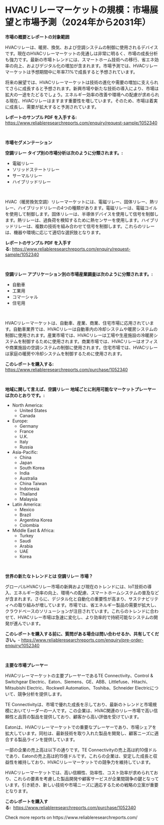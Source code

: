<p><h1>HVACリレーマーケットの規模：市場展望と市場予測（2024年から2031年）</h1></p><p><strong>市場の概要とレポートの対象範囲</strong></p>
<p><p>HVACリレーは、暖房、換気、および空調システムの制御に使用されるデバイスです。現在のHVACリレーマーケットの見通しは非常に明るく、市場の成長分析も強力です。最新の市場トレンドには、スマートホーム技術への移行、省エネ効率の向上、およびデジタル化の増加が含まれます。市場予測では、HVACリレーマーケットは予想期間中に年率7.1%で成長すると予想されています。</p><p>将来の展望では、HVACリレーマーケットは技術の進化や需要の増加に支えられてさらに成長すると予想されます。新興市場や新たな技術の導入により、市場は拡大の一途をたどるでしょう。エネルギー効率の改善や環境への配慮が求められる現在、HVACリレーはますます重要性を増しています。そのため、市場は着実に成長し、需要が拡大すると予測されています。</p></p>
<p><strong>レポートのサンプル PDF を入手する:</strong> <a href="https://www.reliableresearchreports.com/enquiry/request-sample/1052340">https://www.reliableresearchreports.com/enquiry/request-sample/1052340</a></p>
<p>&nbsp;</p>
<p><strong>市場セグメンテーション</strong></p>
<p><strong>空調リレー タイプ別の市場分析は次のように分類されます。:</strong></p>
<p><ul><li>電磁リレー</li><li>ソリッドステートリレー</li><li>サーマルリレー</li><li>ハイブリッドリレー</li></ul></p>
<p>&nbsp;</p>
<p><p>HVAC（暖房換気空調）リレーマーケットには、電磁リレー、固体リレー、熱リレー、ハイブリッドリレーの4つの種類があります。電磁リレーは、電磁コイルを使用して制御します。固体リレーは、半導体デバイスを使用して信号を制御します。熱リレーは、過負荷を検知するために熱センサーを使用します。ハイブリッドリレーは、複数の技術を組み合わせて信号を制御します。これらのリレーは、機器や環境に応じて適切な選択肢となります。</p></p>
<p><strong>レポートのサンプル PDF を入手する:</strong>&nbsp;<a href="https://www.reliableresearchreports.com/enquiry/request-sample/1052340">https://www.reliableresearchreports.com/enquiry/request-sample/1052340</a></p>
<p>&nbsp;</p>
<p><strong> 空調リレー アプリケーション別の市場産業調査は次のように分類されます。:</strong></p>
<p><ul><li>自動車</li><li>工業用</li><li>コマーシャル</li><li>住宅用</li></ul></p>
<p>&nbsp;</p>
<p><p>HVACリレーマーケットは、自動車、産業、商業、住宅市場に応用されています。自動車業界では、HVACリレーは自動車内の冷却システムや暖房システムの制御に使用されます。産業市場では、HVACリレーは工場や生産施設の冷暖房システムを制御するために使用されます。商業市場では、HVACリレーはオフィスや商業施設の空調システムの制御に使用されます。住宅市場では、HVACリレーは家庭の暖房や冷却システムを制御するために使用されます。</p></p>
<p><strong>このレポートを購入する:</strong>&nbsp; <a href="https://www.reliableresearchreports.com/purchase/1052340">https://www.reliableresearchreports.com/purchase/1052340</a></p>
<p>&nbsp;</p>
<p><strong>地域に関して言えば、空調リレー 地域ごとに利用可能なマーケットプレーヤーは次のとおりです。:</strong></p>
<p><ul>
    <li>
        North America:
        <ul>
            <li>United States</li>
            <li>Canada</li>
        </ul>
    </li>
    <li>
        Europe:
        <ul>
            <li>Germany</li>
            <li>France</li>
            <li>U.K.</li>
            <li>Italy</li>
            <li>Russia</li>
        </ul>
    </li>
    <li>
        Asia-Pacific:
        <ul>
            <li>China</li>
            <li>Japan</li>
            <li>South Korea</li>
            <li>India</li>
            <li>Australia</li>
            <li>China Taiwan</li>
            <li>Indonesia</li>
            <li>Thailand</li>
            <li>Malaysia</li>
        </ul>
    </li>
    <li>
        Latin America:
        <ul>
            <li>Mexico</li>
            <li>Brazil</li>
            <li>Argentina Korea</li>
            <li>Colombia</li>
        </ul>
    </li>
    <li>
        Middle East & Africa:
        <ul>
            <li>Turkey</li>
            <li>Saudi</li>
            <li>Arabia</li>
            <li>UAE</li>
            <li>Korea</li>
        </ul>
    </li>
    </ul></p>
<p>&nbsp;</p>
<p><strong>世界の新たなトレンドとは 空調リレー 市場？</strong></p>
<p><p>グローバルHVACリレー市場の新興および現在のトレンドには、IoT技術の導入、エネルギー効率の向上、環境への配慮、スマートホームシステムの普及などが含まれます。さらに、デジタル化と自動化の重要性が高まり、サステナビリティへの取り組みが増しています。市場では、省エネルギー製品の需要が拡大し、クラウドベースのソリューションが注目されています。これらのトレンドに合わせて、HVACリレー市場は急速に変化し、より効率的で持続可能なシステムの開発が進んでいます。</p></p>
<p><strong>このレポートを購入する前に、質問がある場合は問い合わせるか、共有してください。</strong>- <a href="https://www.reliableresearchreports.com/enquiry/pre-order-enquiry/1052340">https://www.reliableresearchreports.com/enquiry/pre-order-enquiry/1052340</a></p>
<p>&nbsp;</p>
<p><strong>主要な市場プレーヤー</strong></p>
<p><p>HVACリレーマーケットの主要プレーヤーであるTE Connectivity、Control & Switchgear Electric、Eaton、Siemens、GE、ABB、Littlefuse、Hitachi、Mitsubishi Electric、Rockwell Automation、Toshiba、Schneider Electricについて、競争分析を提供します。</p><p>TE Connectivityは、市場で優れた成長を示しており、最新のトレンドと市場規模においてリーダーの一人です。この企業は、HVAC関連のリレー市場で高い信頼性と品質の製品を提供しており、顧客から高い評価を受けています。</p><p>Eatonは、HVACリレーマーケットでの重要なプレーヤーであり、市場シェアを拡大しています。同社は、最新技術を取り入れた製品を開発し、顧客ニーズに適合する製品ラインを提供しています。</p><p>一部の企業の売上高は以下の通りです。TE Connectivityの売上高は約10億ドルであり、Eatonの売上高は約15億ドルです。これらの企業は、安定した成長と収益性を維持しており、HVACリレーマーケットでの競争力を維持しています。</p><p>HVACリレーマーケットでは、高い信頼性、効率性、コスト効率が求められており、これらの要素を考慮した製品開発や顧客サービスが企業間競争の鍵となっています。引き続き、新しい技術や市場ニーズに適応するための戦略の立案が重要となります。</p></p>
<p><strong>このレポートを購入する:</strong>&nbsp;&nbsp;<a href="https://www.reliableresearchreports.com/purchase/1052340">https://www.reliableresearchreports.com/purchase/1052340</a></p>
<p>Check more reports on https://www.reliableresearchreports.com/</p>